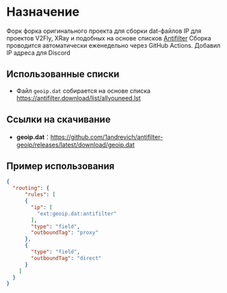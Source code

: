# Назначение

Форк форка оригинального проекта для сборки dat-файлов IP для проектов V2Fly, XRay и подобных на основе списков [Antifilter](https://antifilter.download/)
Сборка проводится автоматически еженедельно через GitHub Actions. Добавил IP адреса для Discord

## Использованные списки
- Файл ```geoip.dat``` собирается на основе списка <https://antifilter.download/list/allyouneed.lst>

## Ссылки на скачивание

- **geoip.dat**：<https://github.com/1andrevich/antifilter-geoip/releases/latest/download/geoip.dat>

## Пример использования

```json
{
  "routing": {
      "rules": [
      {
        "ip": [
          "ext:geoip.dat:antifilter"
        ],
        "type": "field",
        "outboundTag": "proxy"
      },
      {
        "type": "field",
        "outboundTag": "direct"
      }
    ]
  }
}
```

